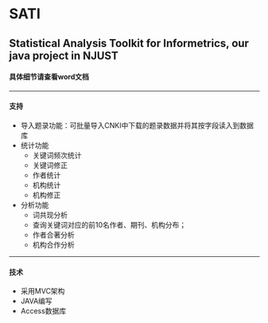 # SATI
 Statistical Analysis Toolkit for Informetrics, our java project in NJUST
---
#### 具体细节请查看word文档
---
#### 支持
* 导入题录功能：可批量导入CNKI中下载的题录数据并将其按字段读入到数据库
* 统计功能
  * 关键词频次统计
  * 关键词修正
  * 作者统计
  * 机构统计
  * 机构修正
* 分析功能
  * 词共现分析
  * 查询关键词对应的前10名作者、期刊、机构分布；
  * 作者合著分析
  * 机构合作分析
---
#### 技术
* 采用MVC架构
* JAVA编写
* Access数据库

